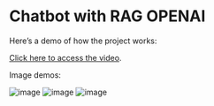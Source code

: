 # Chatbot with RAG OPENAI

Here’s a demo of how the project works:

[Click here to access the video](https://drive.google.com/file/d/1hnqXCKWGPbCByVpNclLiKrY2ZSwfeBMh/view?usp=sharing).

Image demos:

![image](https://github.com/user-attachments/assets/74bac2e9-1106-4904-bd35-3914edd3f099)
![image](https://github.com/user-attachments/assets/37460a08-b629-4c65-b30a-99c1873a83b7)
![image](https://github.com/user-attachments/assets/1bf2eec6-31ed-41d9-b195-be885756d111)


